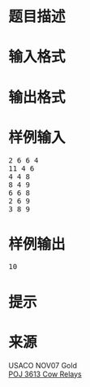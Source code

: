 

# 题目描述



# 输入格式



# 输出格式



# 样例输入


<pre>2 6 6 4
11 4 6
4 4 8
8 4 9
6 6 8
2 6 9
3 8 9</pre>

# 样例输出


<pre>10</pre>

# 提示



# 来源


<p>
USACO NOV07 Gold<br/>
<a href="http://poj.org/problem?id=3613" target="_blank">POJ 3613 Cow Relays</a> 
</p>
